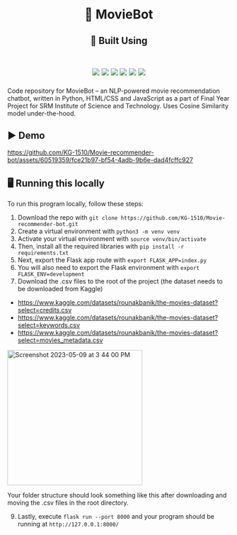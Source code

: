 <h1 align="center">
    🤖 MovieBot
</h1>
<h2 align="center">
    🔧 Built Using
    <br></br>
    <p align="center">
        <img src="https://img.shields.io/badge/HTML5-E34F26?style=for-the-badge&logo=html5&logoColor=white" />
        <img src="https://img.shields.io/badge/CSS3-1572B6?style=for-the-badge&logo=css3&logoColor=white" />
        <img src="https://img.shields.io/badge/JavaScript-323330?style=for-the-badge&logo=javascript&logoColor=F7DF1E" />
        <img src="https://img.shields.io/badge/Python-14354C?style=for-the-badge&logo=python&logoColor=white" />
        <img src="https://img.shields.io/badge/Flask-000000?style=for-the-badge&logo=flask&logoColor=white" />
        <img src="https://img.shields.io/badge/Visual_Studio_Code-0078D4?style=for-the-badge&logo=visual%20studio%20code&logoColor=white" />
    </p>
</h2>
Code repository for MovieBot – an NLP-powered movie recommendation chatbot, written in Python, HTML/CSS and JavaScript as a part of Final Year Project for SRM Institute of Science and Technology. Uses Cosine Similarity model under-the-hood.

## ▶️ Demo

https://github.com/KG-1510/Movie-recommender-bot/assets/60519359/fce21b97-bf54-4adb-9b6e-dad4fcffc927

## 🖥 Running this locally 
To run this program locally, follow these steps:

1. Download the repo with `git clone https://github.com/KG-1510/Movie-recommender-bot.git`
2. Create a virtual environment with `python3 -m venv venv`
3. Activate your virtual environment with `source venv/bin/activate`
4. Then, install all the required libraries with `pip install -r requirements.txt`
5. Next, export the Flask app route with `export FLASK_APP=index.py`
6. You will also need to export the Flask environment with `export FLASK_ENV=development`
7. Download the .csv files to the root of the project (the dataset needs to be downloaded from Kaggle)
- https://www.kaggle.com/datasets/rounakbanik/the-movies-dataset?select=credits.csv
- https://www.kaggle.com/datasets/rounakbanik/the-movies-dataset?select=keywords.csv
- https://www.kaggle.com/datasets/rounakbanik/the-movies-dataset?select=movies_metadata.csv

<img width="305" alt="Screenshot 2023-05-09 at 3 44 00 PM" src="https://github.com/KG-1510/Movie-recommender-bot/assets/60519359/c5eb25e2-8ae7-432d-8e7b-89e83f90c3dd">

Your folder structure should look something like this after downloading and moving the .csv files in the root directory.

9. Lastly, execute `flask run --port 8000` and your program should be running at `http://127.0.0.1:8000/`
